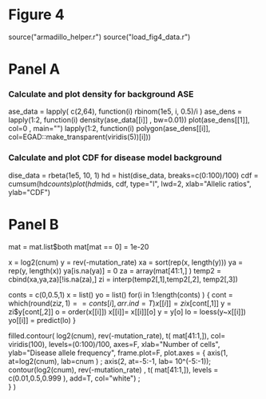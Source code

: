 # Figure 4 

source("armadillo_helper.r")
source("load_fig4_data.r")

# Panel A 

### Calculate and plot density for background ASE 
ase_data = lapply( c(2,64), function(i) rbinom(1e5, i, 0.5)/i )
ase_dens = lapply(1:2, function(i) density(ase_data[[i]] , bw=0.01)) 
plot(ase_dens[[1]], col=0 , main="")
lapply(1:2, function(i) polygon(ase_dens[[i]], col=EGAD::make_transparent(viridis(5))[i]))

### Calculate and plot CDF for disease model background 
dise_data =  rbeta(1e5, 10, 1)
hd = hist(dise_data, breaks=c(0:100)/100)
cdf = cumsum(hd$counts )
plot(hd$mids, cdf, type="l", lwd=2, xlab="Allelic ratios", ylab="CDF")


# Panel B 
mat = mat.list$both 
mat[mat == 0] = 1e-20

x = log2(cnum)
y = rev(-mutation_rate)
xa = sort(rep(x, length(y)))
ya = rep(y, length(x))
ya[is.na(ya)] = 0
za = array(mat[41:1,] )
temp2 = cbind(xa,ya,za)[!is.na(za),]
zi = interp(temp2[,1],temp2[,2], temp2[,3])


conts = c(0,0.5,1) 
x = list()
yo = list() 
for(i in 1:length(conts) ) {
    cont = which(round(zi$z, 1) == conts[i], arr.ind=T)
    x[[i]] = zi$x[cont[,1]]
    y = zi$y[cont[,2]]
    o = order(x[[i]])
    x[[i]]= x[[i]][o]
    y = y[o]
    lo = loess(y~x[[i]])
    yo[[i]] = predict(lo)
}  


filled.contour( log2(cnum), rev(-mutation_rate), t( mat[41:1,]), 
                col= viridis(100), levels=(0:100)/100, axes=F,
                xlab="Number of cells",
                ylab="Disease allele frequency", frame.plot=F,
                plot.axes = { 
                    axis(1, at=log2(cnum), lab=cnum ) ; 
                    axis(2, at=-5:-1, lab= 10^(-5:-1));
                    contour(log2(cnum),  rev(-mutation_rate) ,   t( mat[41:1,]), 
                            levels = c(0.01,0.5,0.999 ), add=T, col="white") ;    
                }
) 



